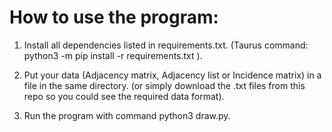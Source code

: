 # How to use the program: 

1. Install all dependencies listed in requirements.txt. (Taurus command: python3 -m pip install -r requirements.txt ).

2. Put your data (Adjacency matrix, Adjacency list or Incidence matrix) in a file in the same directory. (or simply download the .txt files from this repo so you could see the required data format).

3. Run the program with command python3 draw.py. 
